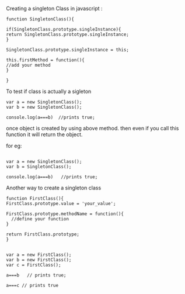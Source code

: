 Creating a singleton Class in javascript : 

```
function SingletonClass(){

if(SingletonClass.prototype.singleInstance){
return SingletonClass.prototype.singleInstance;
}

SingletonClass.prototype.singleInstance = this;

this.firstMethod = function(){
//add your method
}

}
```
To test if class is actually a sigleton

```
var a = new SingletonClass();
var b = new SingletonClass();

console.log(a===b)  //prints true;

```


once object is created by using above method. 
then even if you call this function it will return the object.

for eg: 

```

var a = new SingletonClass();
var b = SingletonClass();

console.log(a===b)   //prints true;

```

 Another way to create a singleton class


```
function FirstClass(){
FirstClass.prototype.value = 'your_value';

FirstClass.prototype.methodName = function(){
  //define your function
}

return FirstClass.prototype;
}


var a = new FirstClass();
var b = new FirstClass();
var c = FirstClass();

a===b   // prints true;

a===c // prints true
```
